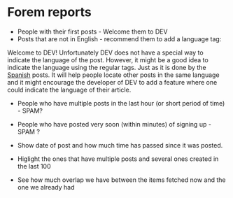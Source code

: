 # Forem reports


* People with their first posts - Welcome them to DEV
* Posts that are not in English - recommend them to add a language tag:

Welcome to DEV!
Unfortunately DEV does not have a special way to indicate the language of the post. However, it might be a good idea to indicate the language using the regular tags. Just as it is done by the [Spanish](https://dev.to/t/spanish) posts. It will help people locate other posts in the same language and it might encourage the developer of DEV to add a feature where one could indicate the language of their article.


* People who have multiple posts in the last hour (or short period of time) - SPAM?
* People who have posted very soon (within minutes) of signing up - SPAM ?

* Show date of post and how much time has passed since it was posted.
* Higlight the ones that have multiple posts and several ones created in the last 100

* See how much overlap we have between the  items fetched now and the one we already had
